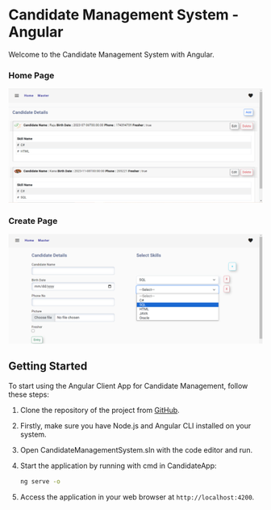 # Candidate Management System - Angular

Welcome to the Candidate Management System with Angular.

### Home Page
![image](https://github.com/shahidulalam447/CandidateManagementSystemWithAngular/blob/master/Home.png)

### Create Page
![image](https://github.com/shahidulalam447/CandidateManagementSystemWithAngular/blob/master/Create.png)

## Getting Started

To start using the Angular Client App for Candidate Management, follow these steps:

1. Clone the repository of the project from [GitHub](https://github.com/shahidulalam447/CandidateManagementSystemWithAngular.git).

2. Firstly, make sure you have Node.js and Angular CLI installed on your system.
3. Open CandidateManagementSystem.sln with the code editor and run.
4. Start the application by running with cmd in CandidateApp:
   ```bash
   ng serve -o
   ```
5. Access the application in your web browser at `http://localhost:4200`.

